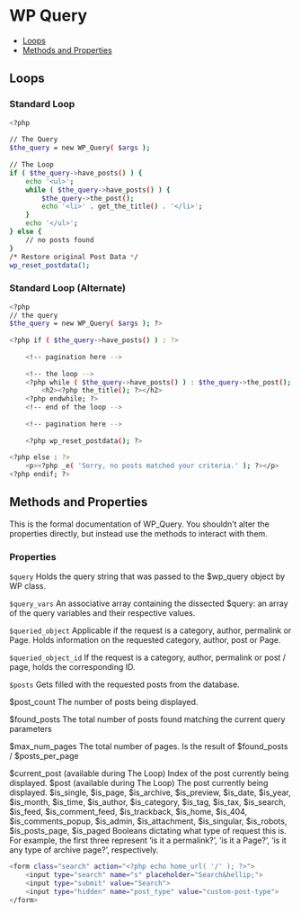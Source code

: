 # WP Query

*   [Loops](https://github.com/LoraRyssia/good-wordpress/tree/master/custom-post#loops)
*   [Methods and Properties](https://github.com/LoraRyssia/good-wordpress/tree/master/custom-post#search)


## Loops

### Standard Loop

``` bash
<?php
 
// The Query
$the_query = new WP_Query( $args );
 
// The Loop
if ( $the_query->have_posts() ) {
    echo '<ul>';
    while ( $the_query->have_posts() ) {
        $the_query->the_post();
        echo '<li>' . get_the_title() . '</li>';
    }
    echo '</ul>';
} else {
    // no posts found
}
/* Restore original Post Data */
wp_reset_postdata();
```

### Standard Loop (Alternate)

``` bash
<?php 
// the query
$the_query = new WP_Query( $args ); ?>
 
<?php if ( $the_query->have_posts() ) : ?>
 
    <!-- pagination here -->
 
    <!-- the loop -->
    <?php while ( $the_query->have_posts() ) : $the_query->the_post(); ?>
        <h2><?php the_title(); ?></h2>
    <?php endwhile; ?>
    <!-- end of the loop -->
 
    <!-- pagination here -->
 
    <?php wp_reset_postdata(); ?>
 
<?php else : ?>
    <p><?php _e( 'Sorry, no posts matched your criteria.' ); ?></p>
<?php endif; ?>
```

## Methods and Properties

This is the formal documentation of WP_Query. You shouldn’t alter the properties directly, but instead use the methods to interact with them.

### Properties

`$query`
Holds the query string that was passed to the $wp_query object by WP class.

`$query_vars`
An associative array containing the dissected $query: an array of the query variables and their respective values.

`$queried_object`
Applicable if the request is a category, author, permalink or Page. Holds information on the requested category, author, post or Page.

`$queried_object_id`
If the request is a category, author, permalink or post / page, holds the corresponding ID.

`$posts`
Gets filled with the requested posts from the database.

$post_count
The number of posts being displayed.

$found_posts
The total number of posts found matching the current query parameters

$max_num_pages
The total number of pages. Is the result of $found_posts / $posts_per_page

$current_post
(available during The Loop) Index of the post currently being displayed.
$post
(available during The Loop) The post currently being displayed.
$is_single, $is_page, $is_archive, $is_preview, $is_date, $is_year, $is_month, $is_time, $is_author, $is_category, $is_tag, $is_tax, $is_search, $is_feed, $is_comment_feed, $is_trackback, $is_home, $is_404, $is_comments_popup, $is_admin, $is_attachment, $is_singular, $is_robots, $is_posts_page, $is_paged
Booleans dictating what type of request this is. For example, the first three represent ‘is it a permalink?’, ‘is it a Page?’, ‘is it any type of archive page?’, respectively.

``` bash
<form class="search" action="<?php echo home_url( '/' ); ?>">
    <input type="search" name="s" placeholder="Search&hellip;">
    <input type="submit" value="Search">
    <input type="hidden" name="post_type" value="custom-post-type">
</form>
```







